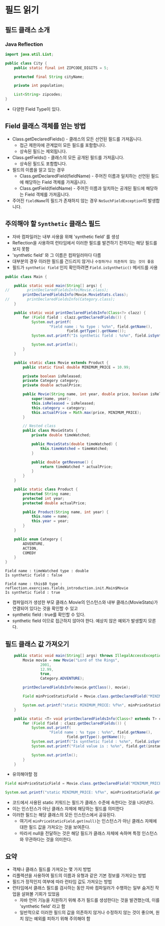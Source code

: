 # 필드 읽기
## 필드 클래스 소개
### Java Reflection

```java
import java.util.List;

public class City {
    public static final int ZIPCODE_DIGITS = 5;

    protected final String cityName;

    private int population;

    List<String> zipcodes;
}
```
- 다양한 Field Type이 있다.
## Field 클래스 객체를 얻는 방법
- Class.getDeclaredFields() - 클래스의 모든 선언된 필드를 가져옵니다.
  - 접근 제한자에 관계없이 모든 필드를 포함합니다.
  - 상속된 필드는 제외됩니다.
- Class.getFields() - 클래스의 모든 공개된 필드를 가져옵니다.
  - 상속된 필드도 포함합니다.
- 필드의 이름을 알고 있는 경우
  - Class.getDeclaredField(fieldName) - 주어진 이름과 일치하는 선언된 필드에 해당하는 Field 객체를 가져옵니다.
  - Class.getField(fieldName) - 주어진 이름과 일치하는 공개된 필드에 해당하는 Field 객체를 가져옵니다.
- 주어진 ```fieldName```의 필드가 존재하지 않는 경우 ```NoSuchFieldException```이 발생합니다.

## 주의해야 할 ```Synthetic``` 클래스 필드
- 자바 컴파일러는 내부 사용을 위해 'synthetic field' 를 생성
- Reflection을 사용하여 런타임에서 이러한 필드를 발견하기 전까지는 해당 필드를 보지 못함
- 'synthetic field' 와 그 이름은 컴파일러마다 다름
- 대부분의 경우 이러한 필드를 건드리지 않거나 ```수정하거나 의존하지 않는 것이 좋음```
- 필드가 ```synthetic field``` 인지 확인하려면 ```Field.isSynthetic()``` 메서드를 사용
```java
public class Main {

    public static void main(String[] args) {
//        printDeclaredFieldsInfo(Movie.class);
        printDeclaredFieldsInfo(Movie.MovieStats.class);
//        printDeclaredFieldsInfo(Category.class);
    }

    public static void printDeclaredFieldsInfo(Class<?> clazz) {
        for (Field field : clazz.getDeclaredFields()) {
            System.out.printf(
                    "Field name : %s type : %s%n", field.getName(),
                            field.getType().getName());
            System.out.printf("Is synthetic field : %s%n", field.isSynthetic());

            System.out.println();
        }
    }

    public static class Movie extends Product {
        public static final double MINIMUM_PRICE = 10.99;

        private boolean isReleased;
        private Category category;
        private double actualPrice;

        public Movie(String name, int year, double price, boolean isReleased, Category category) {
            super(name, year);
            this.isReleased = isReleased;
            this.category = category;
            this.actualPrice = Math.max(price, MINIMUM_PRICE);
        }

        // Nested class
        public class MovieStats {
            private double timeWatched;

            public MovieStats(double timeWatched) {
                this.timeWatched = timeWatched;
            }

            public double getRevenue() {
                return timeWatched * actualPrice;
            }
        }
    }

    public static class Product {
        protected String name;
        protected int year;
        protected double actualPrice;

        public Product(String name, int year) {
            this.name = name;
            this.year = year;
        }
    }

    public enum Category {
        ADVENTURE,
        ACTION,
        COMEDY
    }
}

```
```text
Field name : timeWatched type : double
Is synthetic field : false

Field name : this$0 type : reflection.exercises.fields_introduction.init.Main$Movie
Is synthetic field : true
```
- 컴파일러가 생성한 부모 클래스 Movie의 인스턴스와 내부 클래스(MovieStats)가 연결되어 있다는 것을 확인할 수 있고
- synthetic field : true를 확인할 수 있다.
- synthetic field 이므로 접근하지 않아야 한다. 예상치 않은 예외가 발생할지 모른다.

## 필드 클래스 값 가져오기
```java
    public static void main(String[] args) throws IllegalAccessException, NoSuchFieldException {
        Movie movie = new Movie("Lord of the Rings",
                2001,
                12.99,
                true,
                Category.ADVENTURE);

        printDeclaredFieldsInfo(movie.getClass(), movie);

        Field minPriceStaticField = Movie.class.getDeclaredField("MINIMUM_PRICE");

        System.out.printf("static MINIMUM_PRICE: %f%n", minPriceStaticField.get(null));
    }

    public static <T> void printDeclaredFieldsInfo(Class<? extends T> clazz, T instance) throws IllegalAccessException {
        for (Field field : clazz.getDeclaredFields()) {
            System.out.printf(
                    "Field name : %s type : %s%n", field.getName(),
                            field.getType().getName());
            System.out.printf("Is synthetic field : %s%n", field.isSynthetic());
            System.out.printf("Field value is : %s%n", field.get(instance));

            System.out.println();
        }
    }
```
- 유의해야할 점
```java
Field minPriceStaticField = Movie.class.getDeclaredField("MINIMUM_PRICE");

System.out.printf("static MINIMUM_PRICE: %f%n", minPriceStaticField.get(null));
```
- 코드에서 사용된 static 키워드는 필드가 클래스 수준에 속한다는 것을 나타낸다.
- 이는 인스턴스가 아닌 클래스 자체에 해당하는 필드를 의미한다
- 이러한 필드는 해당 클래스의 모든 인스턴스에서 공유된다.
  - 여기서 ```minPriceStaticField.get(null)```는 인스턴스가 아닌 클래스 자체에 대한 필드 값을 가져오는 것을 보여준다.
  - 따라서 null을 전달하는 것은 해당 필드가 클래스 자체에 속하며 특정 인스턴스와 무관하다는 것을 의미한다.

## 요약
- 객체나 클래스 필드를 가져오는 몇 가지 방법
- 리플렉션을 사용하여 필드의 이름과 유형과 같은 기본 정보를 가져오는 방법
- 필드가 정적인지 여부에 따라 런타임 값도 가져오는 방법
- 런타임에서 클래스 필드를 검사하는 동안 자바 컴파일러가 수행하는 일부 숨겨진 작업을 살펴볼 기회가 있었음
  - 자바 언어 기능을 지원하기 위해 추가 필드를 생성한다는 것을 발견했는데, 이를 'synthetic field' 라고 함
  - 일반적으로 이러한 필드의 값을 의존하지 않거나 수정하지 않는 것이 좋으며, 원치 않는 예외를 피하기 위해 주의해야 함
